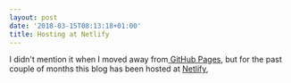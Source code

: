```yaml
---
layout: post
date: '2018-03-15T08:13:18+01:00'
title: Hosting at Netlify
---
```

I didn't mention it when I moved away from[ GitHub Pages](https://pages.github.com/), but for the past couple of months this blog has been hosted at [Netlify](https://www.netlify.com/),

